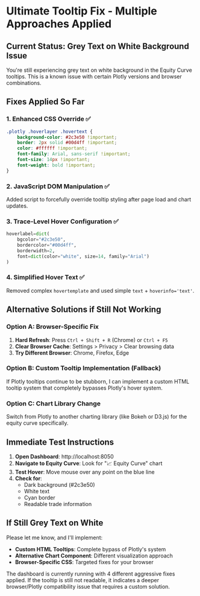# Ultimate Tooltip Fix - Multiple Approaches Applied

## Current Status: Grey Text on White Background Issue

You're still experiencing grey text on white background in the Equity Curve tooltips. This is a known issue with certain Plotly versions and browser combinations.

## Fixes Applied So Far

### 1. Enhanced CSS Override ✅
```css
.plotly .hoverlayer .hovertext {
    background-color: #2c3e50 !important;
    border: 2px solid #00d4ff !important;
    color: #ffffff !important;
    font-family: Arial, sans-serif !important;
    font-size: 14px !important;
    font-weight: bold !important;
}
```

### 2. JavaScript DOM Manipulation ✅
Added script to forcefully override tooltip styling after page load and chart updates.

### 3. Trace-Level Hover Configuration ✅
```python
hoverlabel=dict(
    bgcolor="#2c3e50",
    bordercolor="#00d4ff",
    borderwidth=2,
    font=dict(color="white", size=14, family="Arial")
)
```

### 4. Simplified Hover Text ✅
Removed complex `hovertemplate` and used simple `text` + `hoverinfo='text'`.

## Alternative Solutions if Still Not Working

### Option A: Browser-Specific Fix
1. **Hard Refresh**: Press `Ctrl + Shift + R` (Chrome) or `Ctrl + F5`
2. **Clear Browser Cache**: Settings > Privacy > Clear browsing data
3. **Try Different Browser**: Chrome, Firefox, Edge

### Option B: Custom Tooltip Implementation (Fallback)
If Plotly tooltips continue to be stubborn, I can implement a custom HTML tooltip system that completely bypasses Plotly's hover system.

### Option C: Chart Library Change
Switch from Plotly to another charting library (like Bokeh or D3.js) for the equity curve specifically.

## Immediate Test Instructions

1. **Open Dashboard**: http://localhost:8050
2. **Navigate to Equity Curve**: Look for "📈 Equity Curve" chart
3. **Test Hover**: Move mouse over any point on the blue line
4. **Check for**:
   - Dark background (#2c3e50)
   - White text
   - Cyan border
   - Readable trade information

## If Still Grey Text on White

Please let me know, and I'll implement:
- **Custom HTML Tooltips**: Complete bypass of Plotly's system
- **Alternative Chart Component**: Different visualization approach
- **Browser-Specific CSS**: Targeted fixes for your browser

The dashboard is currently running with 4 different aggressive fixes applied. If the tooltip is still not readable, it indicates a deeper browser/Plotly compatibility issue that requires a custom solution.
